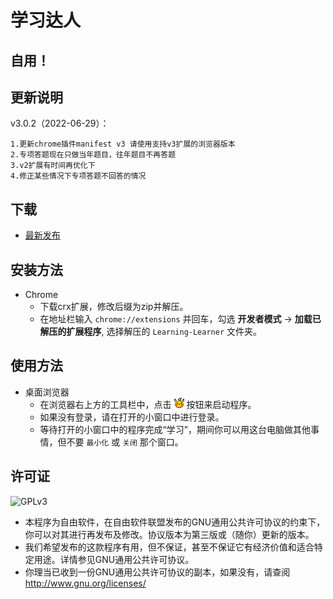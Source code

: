 # 学习达人
## 自用！

## 更新说明
v3.0.2（2022-06-29）：

    1.更新chrome插件manifest v3 请使用支持v3扩展的浏览器版本
    2.专项答题现在只做当年题目，往年题目不再答题
    3.v2扩展有时间再优化下
    4.修正某些情况下专项答题不回答的情况
    

## 下载
* [最新发布](https://github.com/Huozzzy/Learning-Learner/releases/)

## 安装方法

* Chrome
  * 下载crx扩展，修改后缀为zip并解压。
  * 在地址栏输入 `chrome://extensions` 并回车，勾选 **开发者模式** -> **加载已解压的扩展程序**, 选择解压的 `Learning-Learner` 文件夹。


## 使用方法
* 桌面浏览器
  * 在浏览器右上方的工具栏中，点击 ![icon](https://github.com/Huozzzy/Learning-Learner/blob/main/img/Pikachu-16.png?raw=true) 按钮来启动程序。
  * 如果没有登录，请在打开的小窗口中进行登录。
  * 等待打开的小窗口中的程序完成“学习”，期间你可以用这台电脑做其他事情，但不要 `最小化` 或 `关闭` 那个窗口。  
  

## 许可证
![GPLv3](https://www.gnu.org/graphics/gplv3-with-text-136x68.png)
* 本程序为自由软件，在自由软件联盟发布的GNU通用公共许可协议的约束下，你可以对其进行再发布及修改。协议版本为第三版或（随你）更新的版本。
* 我们希望发布的这款程序有用，但不保证，甚至不保证它有经济价值和适合特定用途。详情参见GNU通用公共许可协议。
* 你理当已收到一份GNU通用公共许可协议的副本，如果没有，请查阅<http://www.gnu.org/licenses/>
